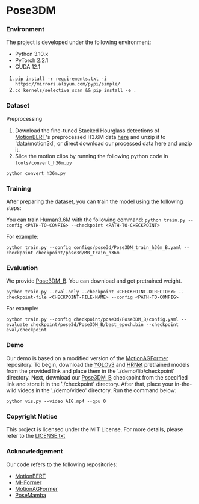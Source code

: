 

# Pose3DM



### Environment

The project is developed under the following environment:

- Python 3.10.x
- PyTorch 2.2.1
- CUDA 12.1

1. `pip install -r requirements.txt -i https://mirrors.aliyun.com/pypi/simple/`
2. `cd kernels/selective_scan && pip install -e .`


### Dataset

Preprocessing

1. Download the fine-tuned Stacked Hourglass detections of [MotionBERT](https://github.com/Walter0807/MotionBERT/blob/main/docs/pose3d.md)'s preprocessed H3.6M data [here](https://onedrive.live.com/?authkey=%21AMG5RlzJp%2D7yTNw&id=A5438CD242871DF0%21206&cid=A5438CD242871DF0) and unzip it to 'data/motion3d', or direct download our processed data here and unzip it.
2. Slice the motion clips by running the following python code in `tools/convert_h36m.py`

`python convert_h36m.py`

### Training

After preparing the dataset, you can train the model using the following steps:

You can train Human3.6M with the following command:
`python train.py --config <PATH-TO-CONFIG> --checkpoint <PATH-TO-CHECKPOINT>`

For example:

`python train.py --config configs/pose3d/Pose3DM_train_h36m_B.yaml --checkpoint checkpoint/pose3d/MB_train_h36m`


### Evaluation
We provide [Pose3DM_B](https://drive.google.com/file/d/123AA9GDnnnbkiGuK-VoynY4bx4wPIn_1/view?usp=drive_link). You can download and get pretrained weight.

`python train.py --eval-only --checkpoint <CHECKPOINT-DIRECTORY> --checkpoint-file <CHECKPOINT-FILE-NAME> --config <PATH-TO-CONFIG>`

For example:

`python train.py --config checkpoint/pose3d/Pose3DM_B/config.yaml --evaluate checkpoint/pose3d/Pose3DM_B/best_epoch.bin --checkpoint eval/checkpoint`

### Demo

Our demo is based on a modified version of the [MotionAGFormer](https://github.com/TaatiTeam/MotionAGFormer) repository. To begin, download the [YOLOv3](https://drive.google.com/drive/folders/1_ENAMOsPM7FXmdYRbkwbFHgzQq_B_NQA) and [HRNet](https://drive.google.com/drive/folders/1_ENAMOsPM7FXmdYRbkwbFHgzQq_B_NQA) pretrained models from the provided link and place them in the './demo/lib/checkpoint' directory. Next, download our [Pose3DM_B](https://drive.google.com/file/d/123AA9GDnnnbkiGuK-VoynY4bx4wPIn_1/view?usp=drive_link) checkpoint from the specified link and store it in the './checkpoint' directory. After that, place your in-the-wild videos in the './demo/video' directory. Run the command below:

`python vis.py --video AIG.mp4 --gpu 0`



### Copyright Notice

This project is licensed under the MIT License. For more details, please refer to the [LICENSE.txt](https://github.com/Reus3237/Pose3DM/blob/main/LICENSE.txt)

### Acknowledgement

Our code refers to the following repositories:

- [MotionBERT](https://github.com/Walter0807/MotionBERT)
- [MHFormer](https://github.com/Vegetebird/MHFormer)
- [MotionAGFormer](https://github.com/TaatiTeam/MotionAGFormer)
- [PoseMamba](https://github.com/nankingjing/PoseMamba)






